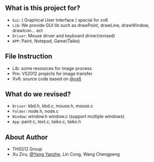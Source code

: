 ## What is this project for?
* `Gui`:  ( Graphical User Interface ) special for xv6
* `Lib`: We provide GUI lib  such as drawPoint, drawLine, drawWindow, drawIcon... ect
* `Driver`: Mouse driver and keyboard driver(revised)
* `APP`:    Paint, Notepad, Game(Taiko)

##  File Instruction
* Lib: some resources for image process.
* Pro: VS2012 projects for image transfer
* Xv6: source code based on [@vx6](git://pdos.csail.mit.edu/xv6/xv6.git)

## What do we revised?
* `Driver`:  kbd.h, kbd.c, mouse.h, mouse.c
* `Folder`:  node.h, node.c
* `Window`:  window.h  window.c  (support multiple windows)
* `App`:  paint.c, text.c, taiko.c, taiko.h

## About Author
* THSS12 Group
* Xu Ziru, [@Yang Yanzhe](yangyanzhe@126.com), Lin Cong, Wang Chengpeng
